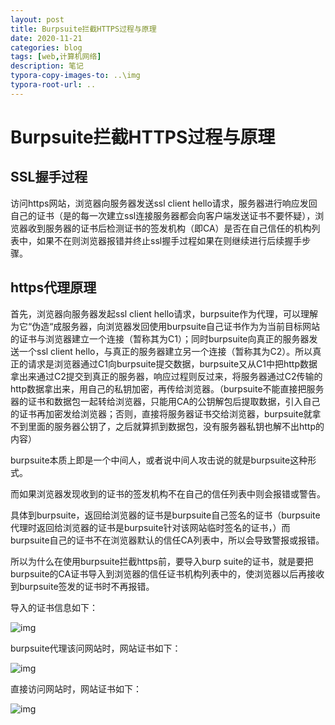 ```yaml
---
layout: post
title: Burpsuite拦截HTTPS过程与原理
date: 2020-11-21
categories: blog
tags: [web,计算机网络]
description: 笔记
typora-copy-images-to: ..\img
typora-root-url: ..
---
```


# Burpsuite拦截HTTPS过程与原理

## SSL握手过程

访问https网站，浏览器向服务器发送ssl client  hello请求，服务器进行响应发回自己的证书（是的每一次建立ssl连接服务器都会向客户端发送证书不要怀疑），浏览器收到服务器的证书后检测证书的签发机构（即CA）是否在自己信任的机构列表中，如果不在则浏览器报错并终止ssl握手过程如果在则继续进行后续握手步骤。

## https代理原理

首先，浏览器向服务器发起ssl client  hello请求，burpsuite作为代理，可以理解为它“伪造“成服务器，向浏览器发回使用burpsuite自己证书作为为当前目标网站的证书与浏览器建立一个连接（暂称其为C1）；同时burpsuite向真正的服务器发送一个ssl client  hello，与真正的服务器建立另一个连接（暂称其为C2）。所以真正的请求是浏览器通过C1向burpsuite提交数据，burpsuite又从C1中把http数据拿出来通过C2提交到真正的服务器，响应过程则反过来，将服务器通过C2传输的http数据拿出来，用自己的私钥加密，再传给浏览器。（burpsuite不能直接把服务器的证书和数据包一起转给浏览器，只能用CA的公钥解包后提取数据，引入自己的证书再加密发给浏览器；否则，直接将服务器证书交给浏览器，burpsuite就拿不到里面的服务器公钥了，之后就算抓到数据包，没有服务器私钥也解不出http的内容）

burpsuite本质上即是一个中间人，或者说中间人攻击说的就是burpsuite这种形式。

而如果浏览器发现收到的证书的签发机构不在自己的信任列表中则会报错或警告。

具体到burpsuite，返回给浏览器的证书是burpsuite自己签名的证书（burpsuite代理时返回给浏览器的证书是burpsuite针对该网站临时签名的证书，）而burpsuite自己的证书不在浏览器默认的信任CA列表中，所以会导致警报或报错。

所以为什么在使用burpsuite拦截https前，要导入burp suite的证书，就是要把burpsuite的CA证书导入到浏览器的信任证书机构列表中的，使浏览器以后再接收到burpsuite签发的证书时不再报错。



导入的证书信息如下：

![img](https://img2018.cnblogs.com/blog/1116722/201907/1116722-20190717104300636-2032046177.png)

burpsuite代理该问网站时，网站证书如下：

![img](https://img2018.cnblogs.com/blog/1116722/201907/1116722-20190717104415239-1588036366.png)

直接访问网站时，网站证书如下：

![img](https://img2018.cnblogs.com/blog/1116722/201907/1116722-20190717104607056-1486305447.png)


